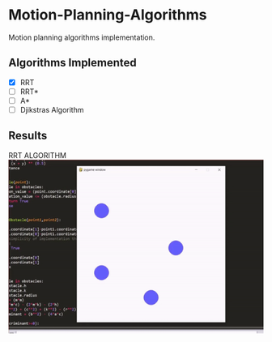 # Motion-Planning-Algorithms
Motion planning algorithms implementation.

## Algorithms Implemented

- [x] RRT
- [ ] RRT*
- [ ] A*
- [ ] Djikstras Algorithm

## Results

RRT ALGORITHM  
![rrt](https://github.com/Aditya-Sangamnerkar/Motion-Planning-Algorithms/blob/main/Results/rrt.gif)

